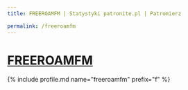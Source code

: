 ```yaml
---
title: FREEROAMFM | Statystyki patronite.pl | Patromierz

permalink: /freeroamfm
---
```


# [FREEROAMFM](https://patronite.pl/freeroamfm)

{% include profile.md name="freeroamfm" prefix="f" %}
